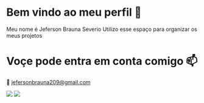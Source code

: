 # Bem vindo ao meu perfil 🚜
Meu nome é Jeferson Brauna Severio 
Utilizo esse espaço para organizar os meus projetos

# Voçe pode entra em conta comigo 📫
📧 jefersonbrauna209@gmail.com

![](https://media.tenor.com/c3vQRm5-8KsAAAAM/ferrari-enzo-ferrari.gif)
![](https://media.tenor.com/nQ96BhOB85UAAAAM/tractor-berta.gif)
